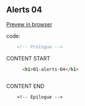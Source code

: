 ## Alerts 04

<a href="https://kissjgabi.github.io/B6strap/beginner/$01-04-alerts.html" target="_blank">Prevew in browser</a>

code:

```html
    <!-- Prologue -->
```  
CONTENT START  
```html
      <h1>01-alerts-04</h1>	
	


```  
CONTENT END  
```
    <!-- Epilogue -->
```  
